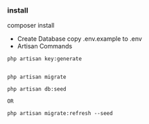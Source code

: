 ### install

composer install


* Create Database
copy .env.example  to .env
* Artisan Commands
```
php artisan key:generate


php artisan migrate

php artisan db:seed

OR

php artisan migrate:refresh --seed